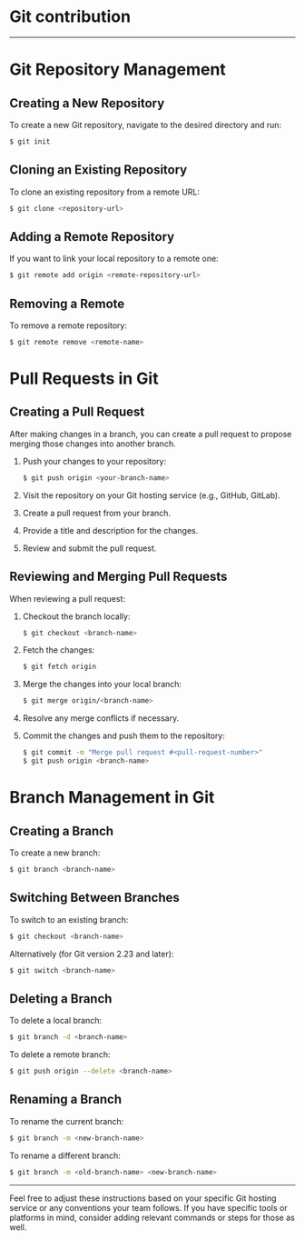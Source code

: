 # Git contribution
---

# Git Repository Management

## Creating a New Repository

To create a new Git repository, navigate to the desired directory and run:

```bash
$ git init
```

## Cloning an Existing Repository

To clone an existing repository from a remote URL:

```bash
$ git clone <repository-url>
```

## Adding a Remote Repository

If you want to link your local repository to a remote one:

```bash
$ git remote add origin <remote-repository-url>
```

## Removing a Remote

To remove a remote repository:

```bash
$ git remote remove <remote-name>
```

# Pull Requests in Git

## Creating a Pull Request

After making changes in a branch, you can create a pull request to propose merging those changes into another branch.

1. Push your changes to your repository:

    ```bash
    $ git push origin <your-branch-name>
    ```

2. Visit the repository on your Git hosting service (e.g., GitHub, GitLab).

3. Create a pull request from your branch.

4. Provide a title and description for the changes.

5. Review and submit the pull request.

## Reviewing and Merging Pull Requests

When reviewing a pull request:

1. Checkout the branch locally:

    ```bash
    $ git checkout <branch-name>
    ```

2. Fetch the changes:

    ```bash
    $ git fetch origin
    ```

3. Merge the changes into your local branch:

    ```bash
    $ git merge origin/<branch-name>
    ```

4. Resolve any merge conflicts if necessary.

5. Commit the changes and push them to the repository:

    ```bash
    $ git commit -m "Merge pull request #<pull-request-number>"
    $ git push origin <branch-name>
    ```

# Branch Management in Git

## Creating a Branch

To create a new branch:

```bash
$ git branch <branch-name>
```

## Switching Between Branches

To switch to an existing branch:

```bash
$ git checkout <branch-name>
```

Alternatively (for Git version 2.23 and later):

```bash
$ git switch <branch-name>
```

## Deleting a Branch

To delete a local branch:

```bash
$ git branch -d <branch-name>
```

To delete a remote branch:

```bash
$ git push origin --delete <branch-name>
```

## Renaming a Branch

To rename the current branch:

```bash
$ git branch -m <new-branch-name>
```

To rename a different branch:

```bash
$ git branch -m <old-branch-name> <new-branch-name>
```

---

Feel free to adjust these instructions based on your specific Git hosting service or any conventions your team follows. If you have specific tools or platforms in mind, consider adding relevant commands or steps for those as well.